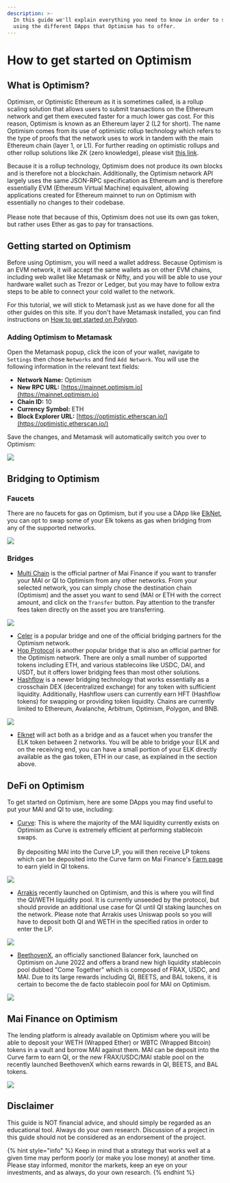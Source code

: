 ```yaml
---
description: >-
  In this guide we'll explain everything you need to know in order to start
  using the different DApps that Optimism has to offer.
---
```


# How to get started on Optimism



## What is Optimism?

Optimism, or Optimistic Ethereum as it is sometimes called, is a rollup scaling solution that allows users to submit transactions on the Ethereum network and get them executed faster for a much lower gas cost. For this reason, Optimism is known as an Ethereum layer 2 (L2 for short). The name Optimism comes from its use of optimistic rollup technology which refers to the type of proofs that the network uses to work in tandem with the main Ethereum chain (layer 1, or L1). For further reading on optimistic rollups and other rollup solutions like ZK (zero knowledge), please visit [this link](https://support.deversifi.com/en/article/deversifi-what-is-the-difference-between-zk-rollup-and-optimistic-rollup-3gf3bw/).

Because it is a rollup technology, Optimism does not produce its own blocks and is therefore not a blockchain. Additionally, the Optimism network API largely uses the same JSON-RPC specification as Ethereum and is therefore essentially EVM (Ethereum Virtual Machine) equivalent, allowing applications created for Ethereum mainnet to run on Optimism with essentially no changes to their codebase.\
\
Please note that because of this, Optimism does not use its own gas token, but rather uses Ether as gas to pay for transactions.

## Getting started on Optimism

Before using Optimism, you will need a wallet address. Because Optimism is an EVM network, it will accept the same wallets as on other EVM chains, including web wallet like Metamask or Nifty, and you will be able to use your hardware wallet such as Trezor or Ledger, but you may have to follow extra steps to be able to connect your cold wallet to the network.

For this tutorial, we will stick to Metamask just as we have done for all the other guides on this site. If you don't have Metamask installed, you can find instructions on [How to get started on Polygon](../polygon/how-to-get-started-on-polygon.md).

### Adding Optimism to Metamask

Open the Metamask popup, click the icon of your wallet, navigate to `Settings` then chose `Networks` and find `Add Network`. You will use the following information in the relevant text fields:

* **Network Name:** Optimism
* **New RPC URL:** [https://mainnet.optimism.io](https://mainnet.optimism.io)
* **Chain ID:** 10
* **Currency Symbol:** ETH
* **Block Explorer URL:** [https://optimistic.etherscan.io/](https://optimistic.etherscan.io/)

Save the changes, and Metamask will automatically switch you over to Optimism:

![](<../../.gitbook/assets/Screen Shot 2022-06-17 at 9.40.30 PM.png>)

## Bridging to Optimism

### Faucets

There are no faucets for gas on Optimism, but if you use a DApp like [ElkNet](https://app.elk.finance/#/elknet), you can opt to swap some of your Elk tokens as gas when bridging from any of the supported networks.

![](<../../.gitbook/assets/Screen Shot 2022-06-17 at 9.36.40 PM.png>)

### Bridges

* [Multi Chain](https://app.multichain.org/#/router) is the official partner of Mai Finance if you want to transfer your MAI or QI to Optimism from any other networks. From your selected network, you can simply chose the destination chain (Optimism) and the asset you want to send (MAI or ETH with the correct amount, and click on the `Transfer` button. Pay attention to the transfer fees taken directly on the asset you are transferring.

![](<../../.gitbook/assets/Screen Shot 2022-06-17 at 10.14.42 PM.png>)

* [Celer](https://cbridge.celer.network/#/transfer) is a popular bridge and one of the official bridging partners for the Optimism network.
* [Hop Protocol](https://app.hop.exchange/#/send?token=ETH\&sourceNetwork=polygon\&destNetwork=optimism) is another popular bridge that is also an official partner for the Optimism network. There are only a small number of supported tokens including ETH, and various stablecoins like USDC, DAI, and USDT, but it offers lower bridging fees than most other solutions.
* [Hashflow](https://app.hashflow.com/) is a newer bridging technology that works essentially as a crosschain DEX (decentralized exchange) for any token with sufficient liquidity. Additionally, Hashflow users can currently earn HFT (Hashflow tokens) for swapping or providing token liquidity. Chains are currently limited to Ethereum, Avalanche, Arbitrum, Optimism, Polygon, and BNB.

![](<../../.gitbook/assets/Screen Shot 2022-06-17 at 9.51.25 PM.png>)

* [Elknet](https://app.elk.finance/#/elknet) will act both as a bridge and as a faucet when you transfer the ELK token between 2 networks. You will be able to bridge your ELK and on the receiving end, you can have a small portion of your ELK directly available as the gas token, ETH in our case, as explained in the section above.

## DeFi on Optimism

To get started on Optimism, here are some DApps you may find useful to put your MAI and QI to use, including:

* [Curve](https://optimism.curve.fi/factory/4/deposit): This is where the majority of the MAI liquidity currently exists on Optimism as Curve is extremely efficient at performing stablecoin swaps.\
  \
  By depositing MAI into the Curve LP, you will then receive LP tokens which can be deposited into the Curve farm on Mai Finance's [Farm page](https://app.mai.finance/farm) to earn yield in QI tokens.

![](<../../.gitbook/assets/Screen Shot 2022-06-17 at 9.58.06 PM.png>)

* [Arrakis](https://beta.arrakis.finance/#/vaults/0x65Fbf30f29C7626385f78Dbc41702d97b9cD486a) recently launched on Optimism, and this is where you will find the QI/WETH liquidity pool. It is currently unseeded by the protocol, but should provide an additional use case for QI until QI staking launches on the network. Please note that Arrakis uses Uniswap pools so you will have to deposit both QI and WETH in the specified ratios in order to enter the LP.

![](<../../.gitbook/assets/Screen Shot 2022-06-17 at 10.07.37 PM.png>)

* [BeethovenX](https://op.beets.fi/#/pool/0x3dc09db8e571da76dd04e9176afc7feee0b89106000000000000000000000019), an officially sanctioned Balancer fork, launched on Optimism on June 2022 and offers a brand new high liquidity stablecoin pool dubbed "Come Together" which is composed of FRAX, USDC, and MAI. Due to its large rewards including QI, BEETS, and BAL tokens, it is certain to become the de facto stablecoin pool for MAI on Optimism.

![](<../../.gitbook/assets/Screen Shot 2022-06-17 at 10.09.43 PM.png>)

## Mai Finance on Optimism

The lending platform is already available on Optimism where you will be able to deposit your WETH (Wrapped Ether) or WBTC (Wrapped Bitcoin) tokens in a vault and borrow MAI against them. MAI can be deposit into the Curve farm to earn QI, or the new FRAX/USDC/MAI stable pool on the recently launched BeethovenX which earns rewards in QI, BEETS, and BAL tokens.

![](<../../.gitbook/assets/Screen Shot 2022-06-17 at 9.56.07 PM.png>)

## Disclaimer

This guide is NOT financial advice, and should simply be regarded as an educational tool. Always do your own research. Discussion of a project in this guide should not be considered as an endorsement of the project.

{% hint style="info" %}
Keep in mind that a strategy that works well at a given time may perform poorly (or make you lose money) at another time. Please stay informed, monitor the markets, keep an eye on your investments, and as always, do your own research.
{% endhint %}
